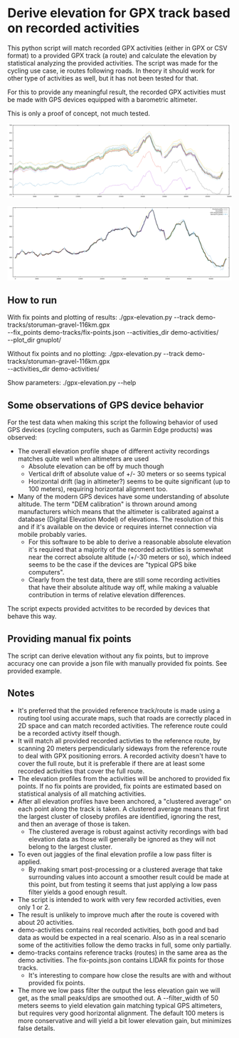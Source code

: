 # Derive elevation for GPX track based on recorded activities

This python script will match recorded GPX activities (either in GPX or CSV format)
to a provided GPX track (a route) and calculate the elevation by statistical analyzing
the provided activities. The script was made for the cycling use case, ie routes
following roads. In theory it should work for other type of activities as well, but
it has not been tested for that.

For this to provide any meaningful result, the recorded GPX activities must be made
with GPS devices equipped with a barometric altimeter.

This is only a proof of concept, not much tested.

![alt text](img/plot1.png "The raw activities without correction, matched to reference track")

![alt text](img/plot2.png "Activities corrected and derived clustered average profile")

## How to run

With fix points and plotting of results:
./gpx-elevation.py --track demo-tracks/storuman-gravel-116km.gpx \
  --fix_points demo-tracks/fix-points.json --activities_dir demo-activities/ \
  --plot_dir gnuplot/

Without fix points and no plotting:
./gpx-elevation.py --track demo-tracks/storuman-gravel-116km.gpx \
  --activities_dir demo-activities/

Show parameters:
./gpx-elevation.py --help

## Some observations of GPS device behavior

For the test data when making this script the following behavior of used GPS devices
(cycling computers, such as Garmin Edge products) was observed:

- The overall elevation profile shape of different activity recordings matches quite well
  when altimeters are used
   - Absolute elevation can be off by much though
   - Vertical drift of absolute value of +/- 30 meters or so seems typical
   - Horizontal drift (lag in altimeter?) seems to be quite significant (up to 100 meters),
     requiring horizontal alignment too.
- Many of the modern GPS devices have some understanding of absolute altitude. The term
  "DEM calibration" is thrown around among manufacturers which means that the altimeter
  is calibrated against a database (Digital Elevation Model) of elevations. The resolution
  of this and if it's available on the device or requires internet connection via mobile
  probably varies.
   - For this software to be able to derive a reasonable absolute elevation it's required
     that a majority of the recorded activtities is somewhat near the correct absolute
     altitude (+/-30 meters or so), which indeed seems to be the case if the devices are
     "typical GPS bike computers".
   - Clearly from the test data, there are still some recording activities that have
     their absolute altitude way off, while making a valuable contribution in terms
     of relative elevation differences.

The script expects provided actvitites to be recorded by devices that behave this way.

## Providing manual fix points

The script can derive elevation without any fix points, but to improve accuracy one can
provide a json file with manually provided fix points. See provided example.

## Notes

- It's preferred that the provided reference track/route is made using a routing tool
  using accurate maps, such that roads are correctly placed in 2D space and can
  match recorded activities. The reference route could be a recorded activty itself
  though.
- It will match all provided recorded activties to the reference route, by scanning
  20 meters perpendicularly sideways from the reference route to deal with GPX
  positioning errors. A recorded activity doesn't have to cover the full route, but
  it is preferable if there are at least some recorded activities that cover the
  full route.
- The elevation profiles from the activities will be anchored to provided fix points.
  If no fix points are provided, fix points are estimated based on statistical
  analysis of all matching activities.
- After all elevation profiles have been anchored, a "clustered average" on each
  point along the track is taken. A clustered average means that first the largest
  cluster of closeby profiles are identified, ignoring the rest, and then an average
  of those is taken.
    - The clustered average is robust against activity recordings with bad
      elevation data as those will generally be ignored as they will not belong
      to the largest cluster.
- To even out jaggies of the final elevation profile a low pass filter is applied.
    - By making smart post-processing or a clustered average that take surrounding
      values into account a smoother result could be made at this point, but from
      testing it seems that just applying a low pass filter yields a good enough
      result.
- The script is intended to work with very few recorded activities, even only 1 or 2.
- The result is unlikely to improve much after the route is covered with about 20
  activities.
- demo-activities contains real recorded activities, both good and bad data as would
  be expected in a real scenario. Also as in a real scenario some of the actitivities
  follow the demo tracks in full, some only partially.
- demo-tracks contains reference tracks (routes) in the same area as the demo
  activities. The fix-points.json contains LIDAR fix points for those tracks.
    - It's interesting to compare how close the results are with and without
      provided fix points.
- The more we low pass filter the output the less elevation gain we will get, as the
  small peaks/dips are smoothed out. A --filter_width of 50 meters seems to yield
  elevation gain matching typical GPS altimeters, but requires very good horizontal
  alignment. The default 100 meters is more conservative and will yield a bit lower
  elevation gain, but minimizes false details.
